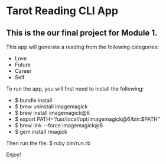# Tarot Reading CLI App

## This is the our final project for Module 1.

This app will generate a reading from the following categories:

* Love
* Future
* Career
* Self

To run the app, you will first need to install the following:

* $ bundle install
* $ brew uninstall imagemagick
* $ brew install imagemagick@6
* $ export PATH=“/usr/local/opt/imagemagick@6/bin:$PATH”
* $ brew link --force imagemagick@6
* $ gem install rmagick

Then run the file: $ ruby bin/run.rb

Enjoy!
